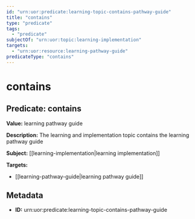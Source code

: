 ```yaml
---
id: "urn:uor:predicate:learning-topic-contains-pathway-guide"
title: "contains"
type: "predicate"
tags:
  - "predicate"
subjectOf: "urn:uor:topic:learning-implementation"
targets:
  - "urn:uor:resource:learning-pathway-guide"
predicateType: "contains"
---
```


# contains

## Predicate: contains

**Value:** learning pathway guide

**Description:** The learning and implementation topic contains the learning pathway guide

**Subject:** [[learning-implementation|learning implementation]]

**Targets:**

- [[learning-pathway-guide|learning pathway guide]]

## Metadata

- **ID:** urn:uor:predicate:learning-topic-contains-pathway-guide
